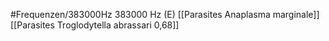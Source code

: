 #Frequenzen/383000Hz
383000 Hz (E)
[[Parasites Anaplasma marginale]]
[[Parasites Troglodytella abrassari 0,68]]